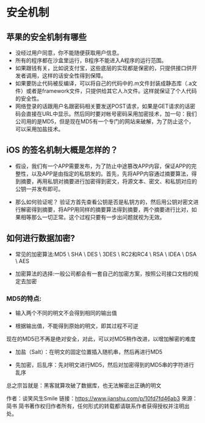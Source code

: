 # 安全机制

## 苹果的安全机制有哪些
- 没经过用户同意，你不能随便获取用户信息。
- 所有的程序都在沙盒里运行，B程序不能进入A程序的运行范围。
- 如果跟钱有关，比如说支付宝，这些底层的实现都是保密的，只提供接口供开发者调用，这样的话安全性得到保障。
- 如果要防止代码被反编译，可以将自己的代码中的.m文件封装成静态库（.a文件）或者是framework文件，只提供给其它人.h文件。这样就保证了个人代码的安全性。
- 网络登录的话跟用户名跟密码相关要发送POST请求，如果是GET请求的话密码会直接在URL中显示。然后同时要对帐号密码采用加密技术，加一句：我们公司用的是MD5，但是现在MD5有一个专门的网站来破解，为了防止这个，可以采用加盐技术。

## iOS 的签名机制大概是怎样的？
- 假设，我们有一个APP需要发布，为了防止中途篡改APP内容，保证APP的完整性，以及APP是由指定的私钥发的。首先，先将APP内容通过摘要算法，得到摘要，再用私钥对摘要进行加密得到密文，将源文本、密文、和私钥对应的公钥一并发布即可。

- 那么如何验证呢？
验证方首先查看公钥是否是私钥方的，然后用公钥对密文进行解密得到摘要，将APP用同样的摘要算法得到摘要，两个摘要进行比对，如果相等那么一切正常。这个过程只要有一步出问题就视为无效。

## 如何进行数据加密?
- 常见的加密算法:MD5 \ SHA \ DES \ 3DES \ RC2和RC4 \ RSA \ IDEA \ DSA \ AES

- 加密算法的选择:一般公司都会有一套自己的加密方案，按照公司接口文档的规定去加密

### MD5的特点:

- 输入两个不同的明文不会得到相同的输出值

- 根据输出值，不能得到原始的明文，即其过程不可逆

现在的MD5已不再是绝对安全，对此，可以对MD5稍作改进，以增加解密的难度

- 加盐（Salt）：在明文的固定位置插入随机串，然后再进行MD5

- 先加密，后乱序：先对明文进行MD5，然后对加密得到的MD5串的字符进行乱序

总之宗旨就是：黑客就算攻破了数据库，也无法解密出正确的明文

作者：谈笑风生Smile
链接：https://www.jianshu.com/p/10fd7fd46ab3
來源：简书
简书著作权归作者所有，任何形式的转载都请联系作者获得授权并注明出处。